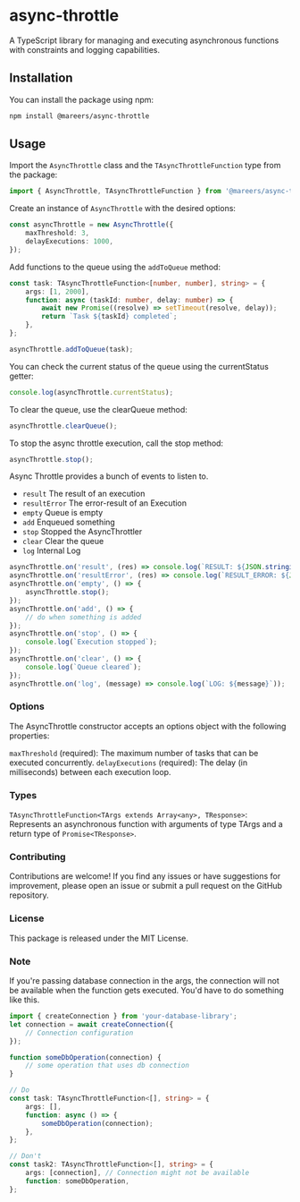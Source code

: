 # async-throttle

A TypeScript library for managing and executing asynchronous functions with constraints and logging capabilities.

## Installation

You can install the package using npm:

```bash
npm install @mareers/async-throttle
```

## Usage

Import the `AsyncThrottle` class and the `TAsyncThrottleFunction` type from the package:

```typescript
import { AsyncThrottle, TAsyncThrottleFunction } from '@mareers/async-throttle';
```

Create an instance of `AsyncThrottle` with the desired options:

```typescript
const asyncThrottle = new AsyncThrottle({
    maxThreshold: 3,
    delayExecutions: 1000,
});
```

Add functions to the queue using the `addToQueue` method:

```typescript
const task: TAsyncThrottleFunction<[number, number], string> = {
    args: [1, 2000],
    function: async (taskId: number, delay: number) => {
        await new Promise((resolve) => setTimeout(resolve, delay));
        return `Task ${taskId} completed`;
    },
};

asyncThrottle.addToQueue(task);
```

You can check the current status of the queue using the currentStatus getter:

```typescript
console.log(asyncThrottle.currentStatus);
```

To clear the queue, use the clearQueue method:

```typescript
asyncThrottle.clearQueue();
```

To stop the async throttle execution, call the stop method:

```typescript
asyncThrottle.stop();
```

Async Throttle provides a bunch of events to listen to.

-   `result` The result of an execution
-   `resultError` The error-result of an Execution
-   `empty` Queue is empty
-   `add` Enqueued something
-   `stop` Stopped the AsyncThrottler
-   `clear` Clear the queue
-   `log` Internal Log

```typescript
asyncThrottle.on('result', (res) => console.log(`RESULT: ${JSON.stringify(res)}`));
asyncThrottle.on('resultError', (res) => console.log(`RESULT_ERROR: ${JSON.stringify(res)}`));
asyncThrottle.on('empty', () => {
    asyncThrottle.stop();
});
asyncThrottle.on('add', () => {
    // do when something is added
});
asyncThrottle.on('stop', () => {
    console.log(`Execution stopped`);
});
asyncThrottle.on('clear', () => {
    console.log(`Queue cleared`);
});
asyncThrottle.on('log', (message) => console.log(`LOG: ${message}`));
```

### Options

The AsyncThrottle constructor accepts an options object with the following properties:

`maxThreshold` (required): The maximum number of tasks that can be executed concurrently.
`delayExecutions` (required): The delay (in milliseconds) between each execution loop.

### Types

`TAsyncThrottleFunction<TArgs extends Array<any>, TResponse>`: Represents an asynchronous function with arguments of type TArgs and a return type of `Promise<TResponse>`.

### Contributing

Contributions are welcome! If you find any issues or have suggestions for improvement, please open an issue or submit a pull request on the GitHub repository.

### License

This package is released under the MIT License.

### Note

If you're passing database connection in the args, the connection will not be available when the function gets executed. You'd have to do something like this.

```typescript
import { createConnection } from 'your-database-library';
let connection = await createConnection({
    // Connection configuration
});

function someDbOperation(connection) {
    // some operation that uses db connection
}

// Do
const task: TAsyncThrottleFunction<[], string> = {
    args: [],
    function: async () => {
        someDbOperation(connection);
    },
};

// Don't
const task2: TAsyncThrottleFunction<[], string> = {
    args: [connection], // Connection might not be available
    function: someDbOperation,
};
```
